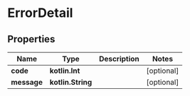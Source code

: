 
# ErrorDetail

## Properties
| Name | Type | Description | Notes |
| ------------ | ------------- | ------------- | ------------- |
| **code** | **kotlin.Int** |  |  [optional] |
| **message** | **kotlin.String** |  |  [optional] |



